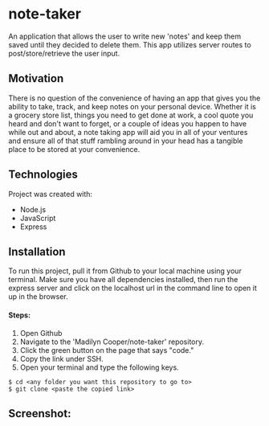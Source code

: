 # note-taker

An application that allows the user to write new 'notes' and keep them saved until they decided to delete them. This app utilizes server routes to post/store/retrieve the user input. 

## Motivation

There is no question of the convenience of having an app that gives you the ability to take, track, and keep notes on your personal device. Whether it is a grocery store list, things you need to get done at work, a cool quote you heard and don't want to forget, or a couple of ideas you happen to have while out and about, a note taking app will aid you in all of your ventures and ensure all of that stuff rambling around in your head has a tangible place to be stored at your convenience.

## Technologies

Project was created with:
* Node.js
* JavaScript
* Express

## Installation

To run this project, pull it from Github to your local machine using your terminal.
Make sure you have all dependencies installed, then run the express server and click on the localhost url in the command line to open it up in the browser. 
   
#### Steps: 

1. Open Github
2. Navigate to the 'Madilyn Cooper/note-taker' repository. 
3. Click the green button on the page that says "code."
4. Copy the link under SSH. 
5. Open your terminal and type the following keys.

```
$ cd <any folder you want this repository to go to>
$ git clone <paste the copied link>
```

 ## Screenshot:
